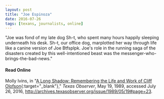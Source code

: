 ```yaml
---
layout: post
title: "Joe Espinoza"
date: 2016-07-26
tags: [texans, journalists, online]
---
```


"Joe was fond of my late dog Sh-t, who spent many hours happily sleeping underneath his desk. Sh-t, our office dog, marplotted her way through life like a canine version of Joe Btfsplpk. Joe's role in the running saga of the disasters created by this well-intentioned beast was the messenger-who-brings-the-bad-news."

#### Read Online
Molly Ivins, in "[A Long Shadow: Remembering the Life and Work of Cliff Olofson](http://archives.texasobserver.org/issue/1989/05/19#page=23 "Molly Ivins's obituary in the Texas Observer for Joe Espinoza"){:target="_blank"}," *Texas Observer*, May 19, 1989, accessed July 26, 2016, http://archives.texasobserver.org/issue/1989/05/19#page=23.

